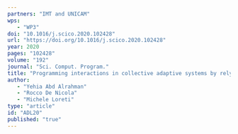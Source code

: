 ```yaml
---
partners: "IMT and UNICAM"
wps: 
   - "WP3"
doi: "10.1016/j.scico.2020.102428"
url: "https://doi.org/10.1016/j.scico.2020.102428"
year: 2020
pages: "102428"
volume: "192"
journal: "Sci. Comput. Program."
title: "Programming interactions in collective adaptive systems by relying on attribute-based communication"
author: 
   - "Yehia Abd Alrahman"
   - "Rocco De Nicola"
   - "Michele Loreti"
type: "article"
id: "ADL20"
published: "true"
---
```

